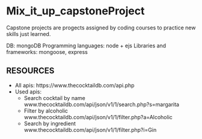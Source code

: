 # Mix_it_up_capstoneProject
Capstone projects are progects assigned by coding courses to practice new skills just learned.

DB: mongoDB
Programming languages: node + ejs 
Libraries and frameworks: mongoose, express

<h2>RESOURCES</h2>
<ul>
  <li>
    All apis: https://www.thecocktaildb.com/api.php
  </li>
  <li>
    Used apis:
    <ul>
          <li>
      Search cocktail by name <br/>
www.thecocktaildb.com/api/json/v1/1/search.php?s=margarita
    <li>
      Filter by alcoholic <br/>
www.thecocktaildb.com/api/json/v1/1/filter.php?a=Alcoholic
    </li>
  <li>
    Search by ingredient <br/>
www.thecocktaildb.com/api/json/v1/1/filter.php?i=Gin
  </li>
    </ul>
  </li>
</ul>
